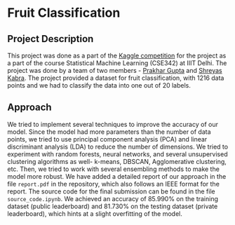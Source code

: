 # Fruit Classification

## Project Description
This project was done as a part of the [Kaggle competition](https://www.kaggle.com/competitions/sml-project/) for the project as a part of the course Statistical Machine Learning (CSE342) at IIIT Delhi. The project was done by a team of two members - [Prakhar Gupta](https://github.com/Prakhar-Gupta-03) and [Shreyas Kabra](https://github.com/shreyas21563). 
The project provided a dataset for fruit classification, with 1216 data points and we had to classify the data into one out of 20 labels. 

## Approach
We tried to implement several techniques to improve the accuracy of our model. Since the model had more parameters than the number of data points, we tried to use principal component analysis (PCA) and linear discriminant analysis (LDA) to reduce the number of dimensions. We tried to experiment with random forests, neural networks, and several unsupervised clustering algorithms as well- k-means, DBSCAN, Agglomerative clustering, etc. Then, we tried to work with several ensembling methods to make the model more robust. 
We have added a detailed report of our approach in the file `report.pdf` in the repository, which also follows an IEEE format for the report. The source code for the final submission can be found in the file `source_code.ipynb`. We achieved an accuracy of 85.990% on the training dataset (public leaderboard) and 81.730% on the testing dataset (private leaderboard), which hints at a slight overfitting of the model.

